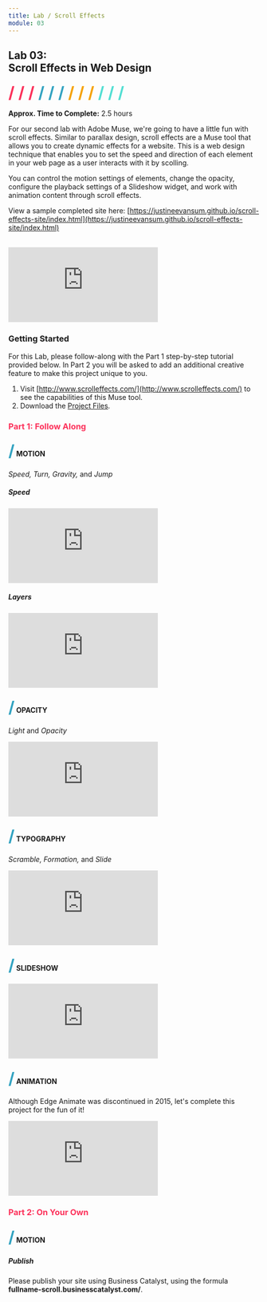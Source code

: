 ```yaml
---
title: Lab / Scroll Effects
module: 03
---
```


## Lab 03:<br />Scroll Effects in Web Design
<span style="color: #FC315A; font-size: xx-large; font-weight: bold">/ / / </span>
<span style="color: #33A3C1; font-size: xx-large; font-weight: bold">/ / / </span>
<span style="color: #F5A205; font-size: xx-large; font-weight: bold">/ / / </span>
<span style="color: #53DFD3; font-size: xx-large; font-weight: bold">/ / /</span>

**Approx. Time to Complete:** 2.5 hours


For our second lab with Adobe Muse, we're going to have a little fun with scroll effects. Similar to parallax design, scroll effects are a Muse tool that allows you to create dynamic effects for a website. This is a web design technique that enables you to set the speed and direction of each element in your web page as a user interacts with it by scolling.

You can control the motion settings of elements, change the opacity, configure the playback settings of a Slideshow widget, and work with animation content through scroll effects.

View a sample completed site here: [https://justineevansum.github.io/scroll-effects-site/index.html](https://justineevansum.github.io/scroll-effects-site/index.html)

<br />
<div class="embed-responsive embed-responsive-16by9"><iframe class="embed-responsive-item" src="https://player.vimeo.com/video/237565121?color=FC315A&title=0&byline=0&portrait=0" frameborder="0" allowfullscreen></iframe></div>


### Getting Started
For this Lab, please follow-along with the Part 1 step-by-step tutorial provided below. In Part 2 you will be asked to add an additional creative feature to make this project unique to you.

1. Visit [http://www.scrolleffects.com/](http://www.scrolleffects.com/) to see the capabilities of this Muse tool.
2. Download the [Project Files](../files/scroll-effects-lab.zip).


### <span style="color: #FC315A; font-weight: bold">Part 1: Follow Along</span>

#### <span style="color: #33A3C1; font-size: xx-large; font-weight: bold">/</span> MOTION

_Speed, Turn, Gravity,_ and _Jump_

##### Speed

<div class="embed-responsive embed-responsive-16by9"><iframe class="embed-responsive-item" src="https://player.vimeo.com/video/237562503?color=FC315A&title=0&byline=0&portrait=0" frameborder="0" allowfullscreen></iframe></div>

##### Layers

<div class="embed-responsive embed-responsive-16by9"><iframe class="embed-responsive-item" src="https://player.vimeo.com/video/237563291?color=FC315A&title=0&byline=0&portrait=0" frameborder="0" allowfullscreen></iframe></div>


#### <span style="color: #33A3C1; font-size: xx-large; font-weight: bold">/</span> OPACITY

_Light_ and _Opacity_

<div class="embed-responsive embed-responsive-16by9"><iframe class="embed-responsive-item" src="https://player.vimeo.com/video/237563150?color=FC315A&title=0&byline=0&portrait=0" frameborder="0" allowfullscreen></iframe></div>


#### <span style="color: #33A3C1; font-size: xx-large; font-weight: bold">/</span> TYPOGRAPHY

_Scramble, Formation,_ and _Slide_

<div class="embed-responsive embed-responsive-16by9"><iframe class="embed-responsive-item" src="https://player.vimeo.com/video/237562170?color=FC315A&title=0&byline=0&portrait=0" frameborder="0" allowfullscreen></iframe></div>


#### <span style="color: #33A3C1; font-size: xx-large; font-weight: bold">/</span> SLIDESHOW

<div class="embed-responsive embed-responsive-16by9"><iframe class="embed-responsive-item" src="https://player.vimeo.com/video/237564856?color=FC315A&title=0&byline=0&portrait=0" frameborder="0" allowfullscreen></iframe></div>


#### <span style="color: #33A3C1; font-size: xx-large; font-weight: bold">/</span> ANIMATION

Although Edge Animate was discontinued in 2015, let's complete this project for the fun of it!
<div class="embed-responsive embed-responsive-16by9"><iframe class="embed-responsive-item" src="https://player.vimeo.com/video/237563676?color=FC315A&title=0&byline=0&portrait=0" frameborder="0" allowfullscreen></iframe></div>


### <span style="color: #FC315A; font-weight: bold">Part 2: On Your Own</span>

#### <span style="color: #33A3C1; font-size: xx-large; font-weight: bold">/</span> MOTION


##### Publish
Please publish your site using Business Catalyst, using the formula **fullname-scroll.businesscatalyst.com/**.








<!--### Master
Scroll effect
scroll bar?

### The About Page
Hot Spots
[Gallery](https://musewidgets.com/collections/widgets/products/carousel-gallery-widget)

### The Pre-Order Page
[Video background](https://musewidgets.com/collections/widgets/products/background-video-widget)-->


<!--How does this all tie together? Let's piece our material together for moment.

Production designers create spaces that are illustrative, and are experienced from a distance (on a screen).

Stage designers create spaces that are illustrative and ephemeral, and are dependedent on in-person audience.

Interaction designers create spaces on a screen experienced in-person, which are also illustrative and ephemeral.

We've compared the structure of websites to the principles of traditional architecture, in that the actual design processes are quite similar. But unlike "brick and mortar" structures, websites are not static. They can include a myriad of interactive elements, and should be designed to adapt to user needs, be this screen size, time-sensitive content, or anything else.

Websites, in their easiest definition, act as a communication device between a service and a client. This could be a business and a customer, an artist and a fan, or an educator and a student. Interaction designers


- [Cavalier Challenge](https://cavalierchallenge.com/)
- [Jogg Jeans](http://www.dieseljoggjeans.com/)
- [iFly50](https://iFly50.com)
- [Bolden](http://Bolden.nl)
- [Orangina](http://orangina.eu/home)-->
